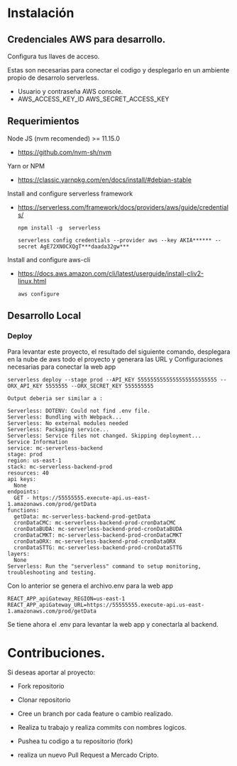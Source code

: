 # Instalación

## Credenciales AWS para desarrollo.

Configura tus llaves de acceso.

Estas son necesarias para conectar el codigo y desplegarlo en un ambiente propio de desarrolo serverless.

- Usuario y contraseña AWS console.
- AWS_ACCESS_KEY_ID AWS_SECRET_ACCESS_KEY

## Requerimientos

Node JS (nvm recomended) >= 11.15.0

- https://github.com/nvm-sh/nvm

Yarn or NPM

- https://classic.yarnpkg.com/en/docs/install/#debian-stable

Install and configure serverless framework

- https://serverless.com/framework/docs/providers/aws/guide/credentials/

  ```
  npm install -g  serverless

  serverless config credentials --provider aws --key AKIA****** --secret AgE72XN0CXQgT***daada32gw***
  ```

Install and configure aws-cli

- https://docs.aws.amazon.com/cli/latest/userguide/install-cliv2-linux.html

  ```
  aws configure
  ```

## Desarrollo Local

### Deploy

Para levantar este proyecto, el resultado del siguiente comando, desplegara en la nube de aws todo el proyecto y generara las URL y Configuraciones necesarias para conectar la web app

```
serverless deploy --stage prod --API_KEY 5555555555555555555555555 --ORX_API_KEY 5555555 --ORX_SECRET_KEY 555555555

Output deberia ser similar a :

Serverless: DOTENV: Could not find .env file.
Serverless: Bundling with Webpack...
Serverless: No external modules needed
Serverless: Packaging service...
Serverless: Service files not changed. Skipping deployment...
Service Information
service: mc-serverless-backend
stage: prod
region: us-east-1
stack: mc-serverless-backend-prod
resources: 40
api keys:
  None
endpoints:
  GET - https://55555555.execute-api.us-east-1.amazonaws.com/prod/getData
functions:
  getData: mc-serverless-backend-prod-getData
  cronDataCMC: mc-serverless-backend-prod-cronDataCMC
  cronDataBUDA: mc-serverless-backend-prod-cronDataBUDA
  cronDataCMKT: mc-serverless-backend-prod-cronDataCMKT
  cronDataORX: mc-serverless-backend-prod-cronDataORX
  cronDataSTTG: mc-serverless-backend-prod-cronDataSTTG
layers:
  None
Serverless: Run the "serverless" command to setup monitoring, troubleshooting and testing.
```

Con lo anterior se genera el archivo.env para la web app

```
REACT_APP_apiGateway_REGION=us-east-1
REACT_APP_apiGateway_URL=https://55555555.execute-api.us-east-1.amazonaws.com/prod/getData
```

Se tiene ahora el .env para levantar la web app y conectarla al backend.

# Contribuciones.

Si deseas aportar al proyecto:

- Fork repositorio

- Clonar repositorio

- Cree un branch por cada feature o cambio realizado.

- Realiza tu trabajo y realiza commits con nombres logicos.

- Pushea tu codigo a tu repositorio (fork)

- realiza un nuevo Pull Request a Mercado Cripto.
